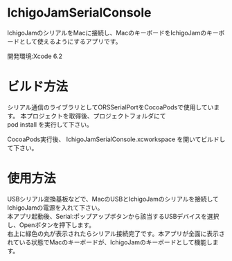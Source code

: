 # IchigoJamSerialConsole

IchigoJamのシリアルをMacに接続し、MacのキーボードをIchigoJamのキーボードとして使えるようにするアプリです。

開発環境:Xcode 6.2

# ビルド方法

シリアル通信のライブラリとしてORSSerialPortをCocoaPodsで使用しています。
本プロジェクトを取得後、プロジェクトフォルダにて  
pod install
を実行して下さい。

CocoaPods実行後、 IchigoJamSerialConsole.xcworkspace を開いてビルドして下さい。

# 使用方法

USBシリアル変換基板などで、MacのUSBとIchigoJamのシリアルを接続してIchigoJamの電源を入れて下さい。  
本アプリ起動後、Serial:ポップアップボタンから該当するUSBデバイスを選択し、Openボタンを押下します。  
右上に緑色の丸が表示されたらシリアル接続完了です。本アプリが全面に表示されている状態でMacのキーボードが、IchigoJamのキーボードとして機能します。

